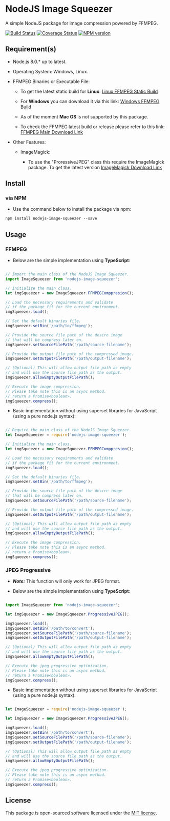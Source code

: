 # NodeJS Image Squeezer

A simple NodeJS package for image compression powered by FFMPEG.

[![Build Status](https://img.shields.io/travis/LordDashMe/nodejs-image-squeezer/master.svg?style=flat-square)](https://travis-ci.org/LordDashMe/nodejs-image-squeezer) [![Coverage Status](https://img.shields.io/coveralls/LordDashMe/nodejs-image-squeezer/master.svg?style=flat-square)](https://coveralls.io/github/LordDashMe/nodejs-image-squeezer?branch=master) [![NPM version](https://img.shields.io/npm/v/nodejs-image-squeezer.svg?style=flat-square)](https://www.npmjs.com/package/nodejs-image-squeezer)

## Requirement(s)

- Node.js 8.0.* up to latest.

- Operating System: Windows, Linux.

- FFMPEG Binaries or Executable File:

  - To get the latest static build for **Linux**: [Linux FFMPEG Static Build](https://johnvansickle.com/ffmpeg/)

  - For **Windows** you can download it via this link: [Windows FFMPEG Build](https://ffmpeg.zeranoe.com/builds/)

  - As of the moment **Mac OS** is not supported by this package.

  - To check the FFMPEG latest build or release please refer to this link: [FFMPEG Main Download Link](https://ffmpeg.org/download.html)

- Other Features:

  - ImageMagick:

    - To use the "ProressiveJPEG" class this require the ImageMagick package. To get the latest version [ImageMagick Download Link](https://imagemagick.org/script/download.php)

## Install

### via NPM

- Use the command below to install the package via npm:

```txt
npm install nodejs-image-squeezer --save
```

## Usage

### FFMPEG

- Below are the simple implementation using **TypeScript**:

```ts

// Import the main class of the NodeJS Image Squeezer.
import ImageSqueezer from 'nodejs-image-squeezer';

// Initialize the main class.
let imgSqueezer = new ImageSqueezer.FFMPEGComppresion();

// Load the necessary requirements and validate
// if the package fit for the current environment.
imgSqueezer.load();

// Set the default binaries file.
imgSqueezer.setBin('/path/to/ffmpeg');

// Provide the source file path of the desire image
// that will be compress later on.
imgSqueezer.setSourceFilePath('/path/source-filename');

// Provide the output file path of the compressed image.
imgSqueezer.setOutputFilePath('/path/output-filename');

// (Optional) This will allow output file path as empty
// and will use the source file path as the output.
imgSqueezer.allowEmptyOutputFilePath();

// Execute the image compression.
// Please take note this is an async method.
// return a Promise<boolean>.
imgSqueezer.compress();
```

- Basic implementation without using superset libraries for JavaScript (using a pure node.js syntax):

```js

// Require the main class of the NodeJS Image Squeezer.
let ImageSqueezer = require('nodejs-image-squeezer');

// Initialize the main class.
let imgSqueezer = new ImageSqueezer.FFMPEGComppresion();

// Load the necessary requirements and validate
// if the package fit for the current environment.
imgSqueezer.load();

// Set the default binaries file.
imgSqueezer.setBin('/path/to/ffmpeg');

// Provide the source file path of the desire image
// that will be compress later on.
imgSqueezer.setSourceFilePath('/path/source-filename');

// Provide the output file path of the compressed image.
imgSqueezer.setOutputFilePath('/path/output-filename');

// (Optional) This will allow output file path as empty
// and will use the source file path as the output.
imgSqueezer.allowEmptyOutputFilePath();

// Execute the image compression.
// Please take note this is an async method.
// return a Promise<boolean>.
imgSqueezer.compress();
```

### JPEG Progressive

- ***Note:*** This function will only work for JPEG format.

- Below are the simple implementation using **TypeScript**:

```ts

import ImageSqueezer from 'nodejs-image-squeezer';

let imgSqueezer = new ImageSqueezer.ProgressiveJPEG();

imgSqueezer.load();
imgSqueezer.setBin('/path/to/convert');
imgSqueezer.setSourceFilePath('/path/source-filename');
imgSqueezer.setOutputFilePath('/path/output-filename');

// (Optional) This will allow output file path as empty
// and will use the source file path as the output.
imgSqueezer.allowEmptyOutputFilePath();

// Execute the jpeg progressive optimization.
// Please take note this is an async method.
// return a Promise<boolean>.
imgSqueezer.compress();
```

- Basic implementation without using superset libraries for JavaScript (using a pure node.js syntax):

```js

let ImageSqueezer = require('nodejs-image-squeezer');

let imgSqueezer = new ImageSqueezer.ProgressiveJPEG();

imgSqueezer.load();
imgSqueezer.setBin('/path/to/convert');
imgSqueezer.setSourceFilePath('/path/source-filename');
imgSqueezer.setOutputFilePath('/path/output-filename');

// (Optional) This will allow output file path as empty
// and will use the source file path as the output.
imgSqueezer.allowEmptyOutputFilePath();

// Execute the jpeg progressive optimization.
// Please take note this is an async method.
// return a Promise<boolean>.
imgSqueezer.compress();
```

## License

This package is open-sourced software licensed under the [MIT license](https://opensource.org/licenses/MIT).

